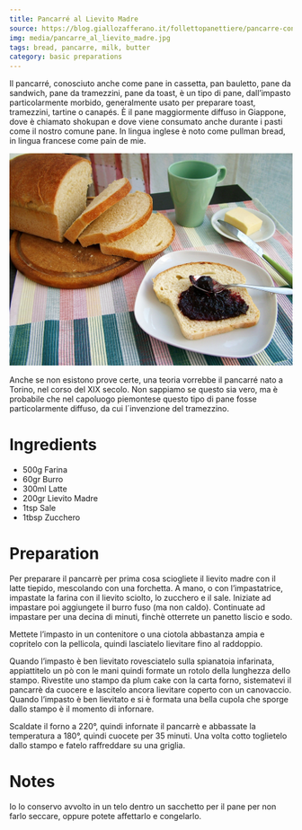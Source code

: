 ```yaml
---
title: Pancarré al Lievito Madre
source: https://blog.giallozafferano.it/follettopanettiere/pancarre-con-lievito-madre/
img: media/pancarre_al_lievito_madre.jpg
tags: bread, pancarre, milk, butter
category: basic preparations
---
```


Il pancarré, conosciuto anche come pane in cassetta, pan bauletto, pane da sandwich, pane da tramezzini, pane da toast, è un tipo di pane, dall’impasto particolarmente morbido, generalmente usato per preparare toast, tramezzini, tartine o canapés. È il pane maggiormente diffuso in Giappone, dove è chiamato shokupan e dove viene consumato anche durante i pasti come il nostro comune pane. In lingua inglese è noto come pullman bread, in lingua francese come pain de mie.

![Pancarré al Lievito Madre](media/pancarre_al_lievito_madre.jpg)

Anche se non esistono prove certe, una teoria vorrebbe il pancarré nato a Torino, nel corso del XIX secolo. Non sappiamo se questo sia vero, ma è probabile che nel capoluogo piemontese questo tipo di pane fosse particolarmente diffuso, da cui l´invenzione del tramezzino.

Ingredients
===========

* 500g Farina
* 60gr Burro
* 300ml Latte
* 200gr Lievito Madre
* 1tsp Sale
* 1tbsp Zucchero

Preparation
===========

Per preparare il pancarrè per prima cosa sciogliete il lievito madre con il latte tiepido, mescolando con una forchetta. A mano, o con l’impastatrice, impastate la farina con il lievito sciolto, lo zucchero e il sale. Iniziate ad impastare poi aggiungete il burro fuso (ma non caldo). Continuate ad impastare per una decina di minuti, finchè otterrete un panetto liscio e sodo.

Mettete l’impasto in un contenitore o una ciotola abbastanza ampia e copritelo con la pellicola, quindi lasciatelo lievitare fino al raddoppio.

Quando l’impasto è ben lievitato rovesciatelo sulla spianatoia infarinata, appiattitelo un pò con le mani quindi formate un rotolo della lunghezza dello stampo. Rivestite uno stampo da plum cake con la carta forno, sistematevi il pancarrè da cuocere e lascitelo ancora lievitare coperto con un canovaccio. Quando l’impasto è ben lievitato e si è formata una bella cupola che sporge dallo stampo è il momento di infornare.

Scaldate il forno a 220°, quindi infornate il pancarrè e abbassate la temperatura a 180°, quindi cuocete per 35 minuti. Una volta cotto toglietelo dallo stampo e fatelo raffreddare su una griglia.

Notes
=====

Io lo conservo avvolto in un telo dentro un sacchetto per il pane per non farlo seccare, oppure potete affettarlo e congelarlo.
